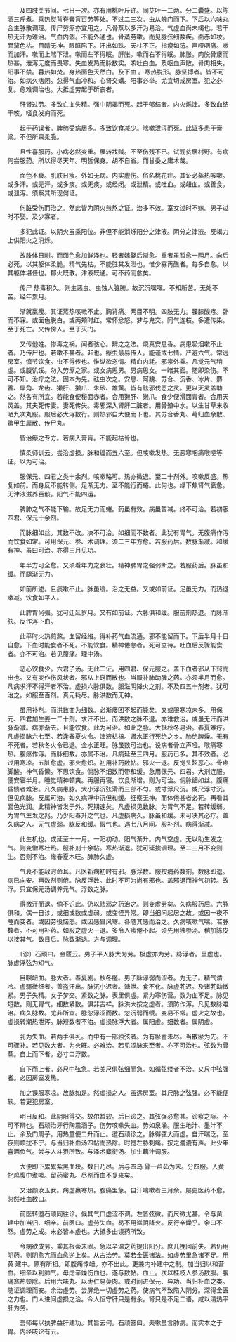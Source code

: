 <!-- { "loadSidebar": true } -->
　　及四肢关节间。七日一次。亦有用桃叶斤许。同艾叶一二两。分二囊盛。以陈酒三斤煮。乘热熨背脊膏肓百劳等处。不过二三次。虫从魄门而下。下后以六味丸合生脉散调理。传尸劳瘵亦宜用之。凡骨蒸以多汗为易治。气虚血尚未竭也。若干热无汗为难治。气血内涸。不能外通也。骨蒸劳嗽。而见脉弦细数疾。面赤如妆。面黧色枯。目睛无神。眼眶陷下。汗出如珠。天柱不正。指瘦如笾。声哑咽痛。嗽而加汗。嗽而上喘下泄。嗽而左不得眠。肝胀。嗽而右不得眠。肺胀。肉脱骨痿而热甚。泄泻无度而畏寒。失血发热而脉数实。咳吐白血。及呕血声散。骨肉相失。阳事不禁。暮热如焚。身热面色夭然白。及下血 。寒热脱形。脉坚搏者。皆不可治。如病久痞闭。忽得气血冲和。心肾交媾。阳事必举。尤宜切戒房室。犯之必复。愈难调治也。大抵虚劳起于斫丧者。

　　肝肾过劳。多致亡血失精。强中阴竭而死。起于郁结者。内火烁津。多致血结干咳。嗜食发痈而死。

　　起于药误者。脾肺受病居多。多致饮食减少。喘嗽泄泻而死。此证多患于膏粱。不但所禀柔脆。

　　且性喜服药。小病必然变重。展转戕贼。不至伤残不已。试观贫居村野。有病何尝服药。所以得尽天年。明哲保身。胡不自省。而甘委之庸术哉。

　　面色不衰。肌肤日瘦。外如无病。内实虚伤。俗名桃花疰。其证必蒸热咳嗽。或多汗。或无汗。或多痰。或无痰。或经闭。或泄精。或吐血。或衄血。或善食。或泄泻。须察其所现何证。

　　何脏受伤而治之。然此皆为阴火煎熬之证。治多不效。室女过时不嫁。男子过时不娶。及少寡者。

　　多犯此证。以阴火虽乘阳位。非但不能消烁阳分之津液。阴分之津液。反竭力上供阳火之消烁。

　　故肢体日削。而面色愈加鲜泽也。轻者嫁娶后渐愈。重者虽暂愈一两月。向后必死。以其躯体柔脆。精气先枯。不能胜其发泄也。惟少寡再醮者。每多自愈。以其躯体堪任也。郁火既散。津液既通。可不药而愈矣。

　　传尸 热毒积久。则生恶虫。虫蚀人脏腑。故沉沉嘿嘿。不知所苦。无处不苦。经年累月。

　　渐就羸瘦。其证蒸热咳嗽不止。胸背痛。两目不明。四肢无力。腰膝酸疼。卧而不寐。或面色脱白。或两颊时红。常怀忿怒。梦与鬼交。同气连枝。多遭传染。至于死亡。又传傍人。至于灭门。

　　又传他姓。惨毒之祸。闻者骇心。辨之之法。烧真安息香。病患吸烟嗽不止者。乃传尸也。若嗽不甚者。非也。瘵虫最易传人。能谨戒七情。严避六气。常远房室。慎节饮食。虫不得传也。惟纵欲恣情。精血内耗。邪祟外乘。凡觉元气稍虚。或腹饥馁。勿入劳瘵之家。或女病思男。男病思女。一睹其面。随即染伤。不可不知。治疗之法。固本为先。祛虫次之。安息、阿魏、苏合、沉香、冰片、麝香、犀角、龙齿、獭肝、獭爪、朱砂、雄黄。皆有祛邪伐恶之灵。更以天灵盖助之。然各有所宜。若能食便秘面赤者。合用獭肝、獭爪。食少便滑面青者。合用天灵盖。其夫死传妻。妻死传失。毒邪深入肾肝二脏者。用骨殖中水。以生甘草末收晒九次丸服。服后必大泻数行。则热邪自大便而下也。其苏合香丸、芎归血余散、鳖甲生犀散、传尸丸。

　　皆治瘵之专方。若病入膏肓。不能起枯骨也。

　　慎柔师训云。尝治虚损。脉和缓而五六至。但咳嗽发热。无恶寒咽痛喉哽等证。以为可治。

　　服保元、四君之类十余剂。咳嗽略可。热亦微退。至二十剂外。咳嗽反盛。热复如前。而身反不能转侧。足渐无力。至不能行而蜷。此何也。缘下焦肾气衰惫。无津液滋养百骸。阳气不能四运。

　　脾肺之气不能下输。故足无力而蜷。药虽有效。病虽暂减。终不可治。若初服四君、保元十余剂。

　　而脉细如丝。其数不改。决不可治。如细而不数者。此犹有胃气。无腹痛作泻而饮食如常。可用保元、参、术调理。须二三年方愈。若服药后。数脉渐减。和缓有神。虽曰可治。亦得三月见功。

　　年半方可全愈。又须看年力之衰壮。精神脾胃之强弱断之。若服药后。脉虽和缓。而腿渐无力。

　　如前所述。且痰嗽不止。脉虽缓。治之无益。又或如前证。足虽无力。而热退嗽减。饮食如平人。

　　此脾胃尚强。犹可迁延岁月。又有如前证。六脉俱和缓。服前剂热退。而脉渐弦。反作泻下血。

　　此平时火热煎熬。血留经络。得补药气血流通。邪不能留而下。下后半月十日自愈。下血时能食者不死。不能饮食。精神倦怠者。死可立待。吐血后反骤能食者。亦不可治。若见腹痛。理中汤。

　　恶心饮食少。六君子汤。无此二证。用四君、保元服之。盖下血者邪从下窍而出也。又有变作伤风状者。邪从上窍而散也。当服补肺助脾之药。亦须半月而愈。凡病求汗不得汗者不治。虚损六脉俱数。服滋阴降火之剂。不及四五十剂者。犹可治之。如服至百剂。真元耗尽。脉洪数而无神。

　　虽用补剂。而洪数变为细数。必渐痿困不起而毙矣。又或服寒凉未多。用保元、四君加生姜一二十剂。求汗不出。而洪数之脉不退。亦难救治。或虽无汗而洪脉渐减。病亦渐去。且能饮食。此为可治。如此之脉。大抵秋冬易治。春夏难疗。凡虚损脉六七至。若逢春夏火令。津液枯槁。肾水正行死绝之乡。肺绝脾燥。无有不死者。若秋冬火令已退。金水正旺。脉虽数可治也。设病者骨立声哑。喉痛寒热。腹疼作泻。而脉细数。亦属不治。凡病延至三四月。服药已多。其不效者。必过用寒凉。五脏愈虚。邪火愈炽。初用补药数帖。邪火一退。反觉头眩恶心。骨疼脚酸。神气昏懒。不思饮食。倘脉不细数而带和缓。急用保元、四君。大剂连服。便安寝半月。睡觉精神顿爽。再服再寝。饮食渐增。则为可治。倘脉细如丝。腹痛昏愦者难治。凡久病患脉。大小浮沉弦滑而三部不匀。或寸浮尺沉。或尺浮寸沉。但见病脉。反属可治。如久病浮中沉但和缓。细察无神。而体倦甚者必死。再看其面色光润。此精神皆发于外。死期速矣。凡虚损见数脉。为胃气不足。若转缓弱。为胃气生发之兆。乃少阳春升之气也。凡虚损病久。脉虽和缓。未可决其必疗。盖久病之人。元气虚弱。脉反和缓。假气也。遇七八月间。服补剂。病得渐减。

　　此生机也。或延至十一月。一阳初动。阳气渐升。内气空虚。无以助生发之气。则变憎寒壮热。服补剂十余帖。寒热渐退。犹可延挨调理。至二三月不变则生。否则不治。缘春夏木旺。脾肺久虚。

　　气衰不能敌时命耳。凡医新病初时有邪。脉浮数。服按病药数剂。数脉即退。病已向安。再数剂则倦。脉反浮数。此时不可为尚有邪也。盖邪退而神气初转。故浮。只宜保元汤调养元气。浮数之脉。

　　得微汗而退。倘不识此。仍以祛邪之药治之。则变虚劳矣。久病服药后。六脉俱和。偶一日诊。或细或数或虚弱。或变怪异常。即当细问起居之故。或因一夜不睡而变者。或因劳役恼怒。或因感冒风寒。各随其感而治之。久病咳嗽气喘。若脉数者。不可用补药。如服之虚火一退。多令人痿倦不起。须先用独参汤。稍加陈皮以接其气。数日后。脉数渐退。方与调理。

　　〔诊〕石顽曰。金匮云。男子平人脉大为劳。极虚亦为劳。脉浮者。里虚也。脉虚浮弦为短气。

　　目瞑衄血。脉大者。春夏剧。秋冬瘥。男子脉浮弱而涩者。为无子。精气清冷。虚弱微细者。善盗汗出。脉沉小迟者。溏泄。食不化。脉虚芤迟。及诸芤动微紧。男子失精。女子梦交。紧数之脉。表里俱虚。紧为寒伤营。数为血不足。脉见短数。则无胃气。细数紧数。俱非吉祥。脉洪大按之虚者。须防作泻。凡见数脉难治。病久脉数。尤非所宜。脉忽浮涩而数。忽沉弱而缓。变易不常。虚火之故也。虚损转潮热泄泻。脉短数者不治。虚损脉浮大者。属阳虚。细数者。属阴虚。

　　芤为失血。若两手俱芤。而中有一部独弦者。为有瘀蓄未尽。当散瘀为先。不可骤补。若见数大者。为火旺。必难治。若见涩脉来至者。亦不可治也。弦数为骨蒸。自上而下者。必寸口浮数。

　　自下而上者。必尺中弦急。若关尺俱弦细而急。如循弦缕者不治。又尺中弦强者。必因房室发热。

　　加之误服寒凉。故脉如是。然虚损之人。虽远房室。其尺脉之弦强。必不能便软。若更犯房室。

　　明日反和。此阴阳得交。故尔暂软。后日诊之。其弦强必愈甚。诊察之际。不可不辨也。石顽治牙行陶震涵子。伤劳咳嗽失血。势如泉涌。服生地汁、墨汁不止。余及门周子。用热童便二升而止。邀石顽诊之。脉得弦大而虚。自汗喘乏。至夜则烦扰不宁。与当归补血汤四帖而热除。时觉左胁刺痛。按之漉漉有声。此少年喜酒负气。尝与人斗狠所致。与泽术麋衔汤。加生藕汁调服。

　　大便即下累累紫黑血块。数日乃尽。后与四乌 骨一芦茹为末。分四服。入黄牝鸡腹中煮啖。留药蜜丸。尽剂而血不复来矣。

　　又治颜汝玉女。病虚羸寒热。腹痛里急。自汗喘嗽者三月余。屡更医药不愈。忽然吐血数口。

　　前医转邀石顽同往诊。候其气口虚涩不调。左皆弦微。而尺微尤甚。令与黄 建中加当归、细辛。前医曰。虚劳失血。曷不用滋阴降火。反行辛燥乎。余曰不然。虚劳之成。未必皆本虚也。大抵多由误药所致。

　　今病欲成劳。乘其根蒂未固。急以辛温之药提出阳分。庶几挽回前失。若仍用阴药。则阴愈亢而血愈逆上矣。从古治劳。莫若金匮诸法。如虚劳里急诸不足。用黄 建中。原有所祖。即腹痛悸衄。亦不出此。更兼内补建中之制。加当归以和营血。细辛以利肺气。毋虑辛燥伤血也。遂与数帖。血止。次以桂枝人参汤数服。腹痛寒热顿除。后用六味丸。以枣仁易萸肉。或时间进保元、异功、当归补血之类。随证调理而安。余治虚劳。尝屏绝一切虚劳之药。使病气不致陷入阴分。深得金匮之力也。门人进问虚损之治。今人恒守肝只是有余。肾只是不足二语。咸以清热平肝为务。

　　吾师每以扶脾益肝建功。其旨云何。石顽答曰。夫嗽虽言肺病。而实本之于胃。内经咳论有云。

